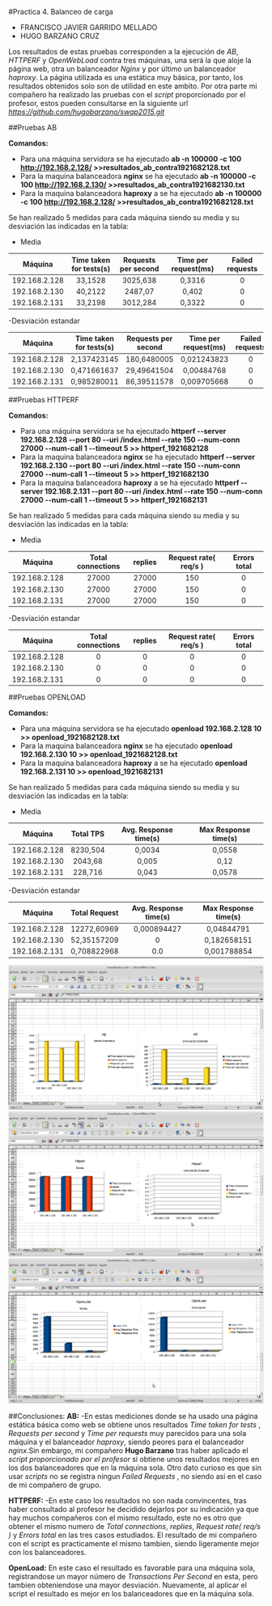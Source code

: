 #Practica 4. Balanceo de carga
- FRANCISCO JAVIER GARRIDO MELLADO 
- HUGO BARZANO CRUZ

Los resultados de estas pruebas corresponden a la ejecución de *AB*, *HTTPERF* y *OpenWebLoad* contra tres máquinas, una será la que aloje la página web, otra un balanceador *Nginx* y por último un balanceador *haproxy*. La página utilizada es una estática muy básica, por tanto, los resultados obtenidos solo son de utilidad en este ambito. Por otra parte mi compañero ha realizado las pruebas con el *script* proporcionado por el profesor, estos pueden consultarse en la siguiente url *https://github.com/hugobarzano/swap2015.git*

##Pruebas AB

**Comandos:**
 - Para una máquina servidora se ha ejecutado **ab -n 100000 -c 100 http://192.168.2.128/ >>resultados_ab_contra1921682128.txt**
 - Para la maquina balanceadora **nginx** se ha ejecutado **ab -n 100000 -c 100 http://192.168.2.130/ >>resultados_ab_contra1921682130.txt**
 - Para la maquina balanceadora **haproxy** a se ha ejecutado **ab -n 100000 -c 100 http://192.168.2.128/ >>resultados_ab_contra1921682128.txt**

Se han realizado 5 medidas para cada máquina siendo su media y su desviación las indicadas en la tabla:

- Media

|**Máquina**|Time taken for tests(s)|Requests per second|Time per request(ms)|Failed requests|
|:----------:|:---------------:|:-----------------:|:---------------:|:------------:|
|192.168.2.128|   33,1528      |       3025,638     |   0,3316         |  0  |
|192.168.2.130| 40,2122        |       2487,07   |    0,402         |   0  |
|192.168.2.131| 33,2198        |    3012,284      |    0,3322       |   0  |

-Desviación estandar

|**Máquina**|Time taken for tests(s)|Requests per second|Time per request(ms)|Failed requests|
|:----------:|:---------------:|:-----------------:|:---------------:|:------------:|
|192.168.2.128|  2,137423145  | 180,6480005 | 0,021243823 |  0  |
|192.168.2.130| 0,471661637  |  29,49641504     | 0,00484768  |  0  |
|192.168.2.131| 0,985280011  |  86,39511578  |   0,009705668   |   0  |

##Pruebas HTTPERF

**Comandos:**
 - Para una máquina servidora se ha ejecutado **httperf --server 192.168.2.128 --port 80 --uri /index.html --rate 150 --num-conn 27000 --num-call 1 --timeout 5 >> httperf_1921682128**
 - Para la maquina balanceadora **nginx** se ha ejecutado **httperf --server 192.168.2.130 --port 80 --uri /index.html --rate 150 --num-conn 27000 --num-call 1 --timeout 5 >> httperf_1921682130**
 - Para la maquina balanceadora **haproxy** a se ha ejecutado **httperf --server 192.168.2.131 --port 80 --uri /index.html --rate 150 --num-conn 27000 --num-call 1 --timeout 5 >> httperf_1921682131**

Se han realizado 5 medidas para cada máquina siendo su media y su desviación las indicadas en la tabla:

- Media

|**Máquina**|Total connections|replies|Request rate( req/s )|Errors total|
|:----------:|:---------------:|:-----------------:|:---------------:|:--------:|
|192.168.2.128|   27000      |       27000     |    150         | 0 |
|192.168.2.130| 27000      |      27000   |    150         | 0 |
|192.168.2.131| 27000        |    27000      |    150       | 0 |

-Desviación estandar

|**Máquina**|Total connections|replies|Request rate( req/s )|Errors total|
|:----------:|:---------------:|:-----------------:|:---------------:|:---------:|
|192.168.2.128|  0       |       0      |  0         |  0 |
|192.168.2.130| 0          |       0     |    0        |  0  |
|192.168.2.131| 0          |       0      |    0      |   0  |

##Pruebas OPENLOAD

**Comandos:**
 - Para una máquina servidora se ha ejecutado **openload 192.168.2.128 10 >> openload_1921682128.txt**
 - Para la maquina balanceadora **nginx** se ha ejecutado **openload 192.168.2.130 10 >> openload_1921682128.txt**
 - Para la maquina balanceadora **haproxy** a se ha ejecutado **openload 192.168.2.131 10 >> openload_1921682131**

Se han realizado 5 medidas para cada máquina siendo su media y su desviación las indicadas en la tabla:

- Media

|**Máquina**|Total TPS|Avg. Response time(s)|Max Response time(s)|
|:----------:|:---------------:|:-----------------:|:---------------:|
|192.168.2.128|   8230,504      |       0,0034     |   0,0558
|192.168.2.130| 2043,68      |       0,005   |   0,12         | 
|192.168.2.131| 228,716        |    0,043      |    0,0578      | 

-Desviación estandar

|**Máquina**|Total Request|Avg. Response time(s)|Max Response time(s)|
|:----------:|:---------------:|:-----------------:|:---------------:|
|192.168.2.128|  12272,60969      |       0,000894427       |   0,04844791         | 
|192.168.2.130| 52,35157209         |       0      |   0,182658151         | 
|192.168.2.131| 0,708822968         |       0.0      |   0,001788854        | 


![img](https://github.com/javiergarridomellado/SWAP2015/blob/master/practica4/ab.png)
![img](https://github.com/javiergarridomellado/SWAP2015/blob/master/practica4/httperf.png)
![img](https://github.com/javiergarridomellado/SWAP2015/blob/master/practica4/OpenLoad.png)

##Conclusiones:
**AB:**
-En estas mediciones donde se ha usado una página estática básica como web se obtiene unos resultados *Time taken for tests* , *Requests per second* y *Time per requests* muy parecidos para una sola máquina y el balanceador *haproxy*, siendo peores para el balanceador *nginx*.Sin embargo, mi compañero **Hugo Barzano** tras haber aplicado el *script proporcionado por el profesor* si obtiene unos resultados mejores en los dos balanceadores que en la máquina sola. Otro dato curioso es que sin usar *scripts* no se registra ningun *Failed Requests* , no siendo asi en el caso de mi compañero de grupo.

**HTTPERF:**
-En este caso los resultados no son nada convincentes, tras haber consultado al profesor he decidido dejarlos por su indicación ya que hay muchos compañeros con el mismo resultado, este no es otro que obtener el mismo numero de *Total connections*, *replies*, *Request rate( req/s )* y *Errors total* en las tres casos estudiados. El resultado de mi compañero con el script es practicamente el mismo tambien, siendo ligeramente mejor con los balanceadores.

**OpenLoad:**
En este caso el resultado es favorable para una máquina sola, registrandose un mayor número de *Transactions Per Second* en esta, pero tambien obteniendose una mayor desviación. Nuevamente, al aplicar el script el resultado es mejor en los balanceadores que en la máquina sola.

